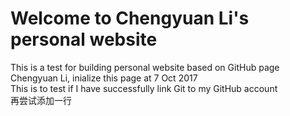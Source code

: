# Welcome to Chengyuan Li's personal website
This is a test for building personal website based on GitHub page \
Chengyuan Li, inialize this page at 7 Oct 2017 \
This is to test if I have successfully link Git to my GitHub account \
再尝试添加一行
